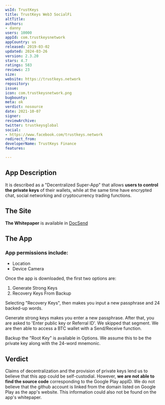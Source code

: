 ```yaml
---
wsId: TrustKeys
title: TrustKeys Web3 SocialFi
altTitle: 
authors:
- danny
users: 10000
appId: com.trustkeysnetwork
appCountry: us
released: 2019-03-02
updated: 2024-03-26
version: 2.3.20
stars: 4.7
ratings: 583
reviews: 23
size: 
website: https://trustkeys.network
repository: 
issue: 
icon: com.trustkeysnetwork.png
bugbounty: 
meta: ok
verdict: nosource
date: 2021-10-07
signer: 
reviewArchive: 
twitter: trustkeysglobal
social:
- https://www.facebook.com/trustkeys.network
redirect_from: 
developerName: TrustKeys Finance
features: 

---
```


## App Description

It is described as a "Decentralized Super-App" that allows **users to control the private keys** of their wallets, while at the same time have encrypted chat, social networking  and cryptocurrency trading functions.

## The Site

**The Whitepaper** is available in [DocSend](https://docsend.com/view/qe5zhxggaju3vs8x)

## The App

### App permissions include:

- Location
- Device Camera

Once the app is downloaded, the first two options are: 

1. Generate Strong Keys
2. Recovery Keys From Backup

Selecting "Recovery Keys", then makes you input a new passphrase and 24 backed-up words.

Generate strong keys makes you enter a new passphrase. After that, you are asked to 'Enter public key or Referral ID'. We skipped that segment. We are then able to access a BTC wallet with a Send/Receive function. 

Backup the "Root Key" is available in Options. We assume this to be the private key along with the 24-word mnemonic. 

## Verdict

Claims of decentralization and the provision of private keys lend us to believe that this app could be self-custodial. However, **we are not able to find the source code** corresponding to the Google Play appID. We do not believe that the github account is linked from the domain listed on Google Play as the app's website. This information could also not be found on the app's whitepaper. 


